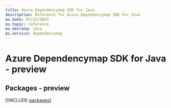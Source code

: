 ```yaml
---
title: Azure Dependencymap SDK for Java
description: Reference for Azure Dependencymap SDK for Java
ms.date: 07/22/2025
ms.topic: reference
ms.devlang: java
ms.service: dependencymap
---
```

# Azure Dependencymap SDK for Java - preview
## Packages - preview
[!INCLUDE [packages](dependencymap-index.md)]